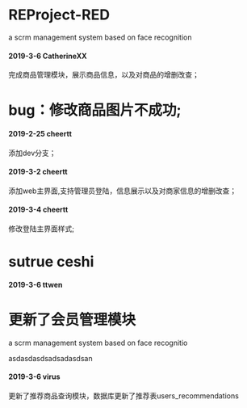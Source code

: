 # REProject-RED

a scrm management system based on face recognition




#### 2019-3-6	CatherineXX

完成商品管理模块，展示商品信息，以及对商品的增删改查；

bug：修改商品图片不成功;
=======
#### 2019-2-25 cheertt

 添加dev分支；

#### 2019-3-2 cheertt

添加web主界面,支持管理员登陆，信息展示以及对商家信息的增删改查；

#### 2019-3-4 cheertt

修改登陆主界面样式;



sutrue ceshi
=======
#### 2019-3-6 ttwen

更新了会员管理模块
=======
a scrm management system based on face recognitio

asdasdasdsadsadasdsan

#### 2019-3-6 virus
更新了推荐商品查询模块，数据库更新了推荐表users_recommendations

